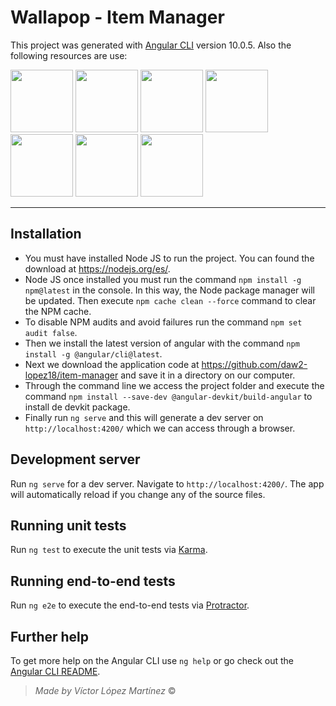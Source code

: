# Wallapop - Item Manager  

This project was generated with [Angular CLI](https://github.com/angular/angular-cli) version 10.0.5. Also the following resources are use:

<img width="100" src="https://www.w3.org/html/logo/downloads/HTML5_Logo_512.png">  <img width="100" src="https://www.picuino.com/_images/css3-logo.png">  <img width="100" src="https://www.kindpng.com/picc/m/67-678384_transparent-javascript-icon-png-png-download.png">  <img width="100" src="https://i.pinimg.com/originals/8b/c2/bb/8bc2bb822959372585c3fe79a75affed.gif">  <img width="100" src="https://blog.artegrafico.net/wp-content/uploads/2019/02/jQuery-logo.png"> <img width="100" src="https://cdn.worldvectorlogo.com/logos/angular-icon.svg"> <img width="100" src="https://cdn.pixabay.com/photo/2015/04/23/17/41/node-js-736399_960_720.png">



------------


## Installation
- You must have installed Node JS to run the project. You can found the download at https://nodejs.org/es/. 
- Node JS once installed you must run the command `npm install -g npm@latest` in the console. In this way, the Node package manager will be updated. Then execute `npm cache clean --force` command to clear the NPM cache.
- To disable NPM audits and avoid failures run the command `npm set audit false`.
- Then we install the latest version of angular with the command `npm install -g @angular/cli@latest`.
- Next we download the application code at https://github.com/daw2-lopez18/item-manager and save it in a directory on our computer.
- Through the command line we access the project folder and execute the command `npm install --save-dev @angular-devkit/build-angular` to install de devkit package. 
- Finally run `ng serve` and this will generate a dev server on `http://localhost:4200/` which we can access through a browser.


## Development server

Run `ng serve` for a dev server. Navigate to `http://localhost:4200/`. The app will automatically reload if you change any of the source files.

## Running unit tests

Run `ng test` to execute the unit tests via [Karma](https://karma-runner.github.io).

## Running end-to-end tests

Run `ng e2e` to execute the end-to-end tests via [Protractor](http://www.protractortest.org/).

## Further help

To get more help on the Angular CLI use `ng help` or go check out the [Angular CLI README](https://github.com/angular/angular-cli/blob/master/README.md).

> *Made by Víctor López Martínez* &copy;
